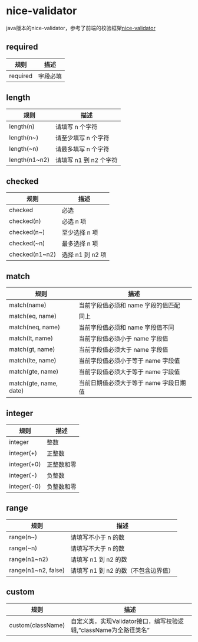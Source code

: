 # nice-validator

java版本的nice-validator，参考了前端的校验框架[nice-validator](https://github.com/niceue/nice-validator)

## required

|规则|描述
|-|-
|required |字段必填 

## length

|规则|描述
|-|-
|length(n)	    |请填写 n 个字符
|length(n~)	    |请至少填写 n 个字符
|length(~n)	    |请最多填写 n 个字符
|length(n1~n2)	|请填写 n1 到 n2 个字符

## checked

|规则|描述
|-|-
|checked	    |必选
|checked(n)	    |必选 n 项
|checked(n~)	|至少选择 n 项
|checked(~n)	|最多选择 n 项
|checked(n1~n2)	|选择 n1 到 n2 项

## match

|规则|描述
|-|-
|match(name)	        |当前字段值必须和 name 字段的值匹配
|match(eq, name)	    |同上
|match(neq, name)	    |当前字段值必须和 name 字段值不同
|match(lt, name)	    |当前字段值必须小于 name 字段值
|match(gt, name)	    |当前字段值必须大于 name 字段值
|match(lte, name)	    |当前字段值必须小于等于 name 字段值
|match(gte, name)	    |当前字段值必须大于等于 name 字段值
|match(gte, name, date)	|当前日期值必须大于等于 name 字段日期值

## integer

|规则|描述
|-|-
|integer	    |整数
|integer(+)	    |正整数
|integer(+0)	|正整数和零
|integer(-)	    |负整数
|integer(-0)	|负整数和零

## range

|规则|描述
|-|-
|range(n~)		|请填写不小于 n 的数
|range(~n)		|请填写不大于 n 的数
|range(n1~n2)	|请填写 n1 到 n2 的数
|range(n1~n2, false)	|请填写 n1 到 n2 的数（不包含边界值）

## custom

|规则|描述
|-|-
|custom(className) |自定义类，实现Validator接口，编写校验逻辑,“className为全路径类名”